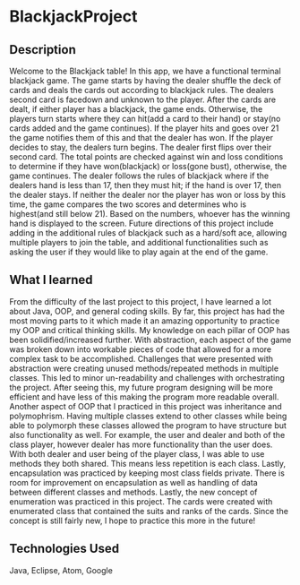 # BlackjackProject

## Description
Welcome to the Blackjack table! In this app, we have a functional terminal blackjack game. The game starts by having the dealer shuffle the deck of cards and deals the cards out according to blackjack rules. The dealers second card is facedown and unknown to the player. After the cards are dealt, if either player has a blackjack, the game ends. Otherwise, the players turn starts where they can hit(add a card to their hand) or stay(no cards added and the game continues). If the player hits and goes over 21 the game notifies them of this and that the dealer has won. If the player decides to stay, the dealers turn begins. The dealer first flips over their second card. The total points are checked against win and loss conditions to determine if they have won(blackjack) or loss(gone bust), otherwise, the game continues.  The dealer follows the rules of blackjack where if the dealers hand is less than 17, then they must hit; if the hand is over 17, then the dealer stays. If neither the dealer nor the player has won or loss by this time, the game compares the two scores and determines who is highest(and still below 21). Based on the numbers, whoever has the winning hand is displayed to the screen.  Future directions of this project include adding in the additional rules of blackjack such as a hard/soft ace, allowing multiple players to join the table, and additional functionalities such as asking the user if they would like to play again at the end of the game. 

## What I learned
From the difficulty of the last project to this project, I have learned a lot about Java, OOP, and general coding skills. By far, this project has had the most moving parts to it which made it an amazing opportunity to practice my OOP and critical thinking skills. My knowledge on each pillar of OOP has been solidified/increased further. With abstraction, each aspect of the game was broken down into workable pieces of code that allowed for a more complex task to be accomplished. Challenges that were presented with abstraction were creating unused methods/repeated methods in multiple classes. This led to minor un-readability and challenges with orchestrating the project. After seeing this, my future program designing will be more efficient and have less of this making the program more readable overall. Another aspect of OOP that I practiced in this project was inheritance and polymophrism. Having multiple classes extend to other classes while being able to polymorph these classes allowed the program to have structure but also functionality as well. For example, the user and dealer and both of the class player, however dealer has more functionality than the user does. With both dealer and user being of the player class, I was able to use methods they both shared. This means less repetition is each class. Lastly, encapsulation was practiced by keeping most class fields private. There is room for improvement on encapsulation as well as handling of data between different classes and methods. Lastly, the new concept of enumeration was practiced in this project. The cards were created with enumerated class that contained the suits and ranks of the cards. Since the concept is still fairly new, I hope to practice this more in the future!

## Technologies Used
Java, Eclipse, Atom, Google
